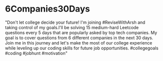 # 6Companies30Days
"Don't let college decide your future! I'm joining #ReviseWithArsh and taking control of my goals.I'll be solving 15 medium-hard Leetcode questions every 5 days that are popularly asked by top tech companies. My goal is to cover questions from 6 different companies in the next 30 days. Join me in this journey and let's make the most of our college experience while leveling up our coding skills for future job opportunities. #collegegoals #coding #jobhunt #motivation"